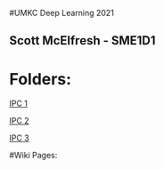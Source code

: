 #UMKC Deep Learning 2021

## Scott McElfresh - SME1D1

# Folders:

[IPC 1](https://github.com/sme1d1/UMKC_DeepLearning2021/tree/master/ICP/ICP1)

[IPC 2](https://github.com/sme1d1/UMKC_DeepLearning2021/tree/master/ICP/ICP2)

[IPC 3](https://github.com/sme1d1/UMKC_DeepLearning2021/tree/master/ICP/ICP3)

#Wiki Pages:

